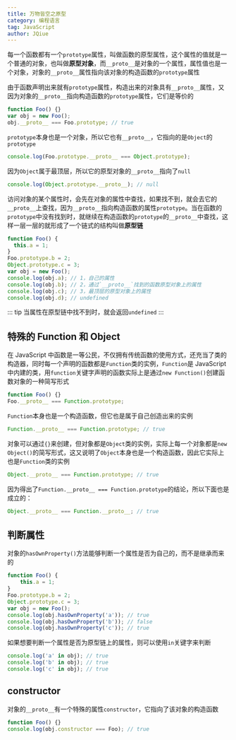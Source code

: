 ```yaml
---
title: 万物皆空之原型
category: 编程语言
tag: JavaScript
author: JQiue
---
```


每一个函数都有一个`prototype`属性，叫做函数的原型属性，这个属性的值就是一个普通的对象，也叫做**原型对象**，而`__proto__`是对象的一个属性，属性值也是一个对象，对象的`__proto__`属性指向该对象的构造函数的`prototype`属性

由于函数声明出来就有`prototype`属性，构造出来的对象具有`__proto__`属性，又因为对象的`__proto__`指向构造函数的`prototype`属性，它们是等价的

```javascript
function Foo() {}
var obj = new Foo();
obj.__proto__ === Foo.prototype; // true
```

`prototype`本身也是一个对象，所以它也有`__proto__`，它指向的是`Object`的`prototype`

```javascript
console.log(Foo.prototype.__proto__ === Object.prototype);
```

因为`Object`属于最顶层，所以它的原型对象的`__proto__`指向了`null`

```javascript
console.log(Object.prototype.__proto__); // null
```

访问对象的某个属性时，会先在对象的属性中查找，如果找不到，就会去它的`__proto__`上查找，因为`__proto__`指向构造函数的属性`prototype`。当在函数的`prototype`中没有找到时，就继续在构造函数的`prototype`的`__proto__`中查找，这样一层一层的就形成了一个链式的结构叫做**原型链**

```javascript
function Foo() {
  this.a = 1;
}
Foo.prototype.b = 2;
Object.prototype.c = 3;
var obj = new Foo();
console.log(obj.a); // 1，自己的属性
console.log(obj.b); // 2，通过`__proto__`找到的函数原型对象上的属性
console.log(obj.c); // 3，最顶层的原型对象上的属性
console.log(obj.d); // undefined
```

::: tip
当属性在原型链中找不到时，就会返回`undefined`
:::

## 特殊的 Function 和 Object

在 JavaScript 中函数是一等公民，不仅拥有传统函数的使用方式，还充当了类的构造器，同时每一个声明的函数都是`Function`类的实例，`Function`是 JavaScript 中内建的类，用`function`关键字声明的函数实际上是通过`new Function()`创建函数对象的一种简写形式

```javascript
function Foo() {}
Foo.__proto__ === Function.prototype;
```

`Function`本身也是一个构造函数，但它也是属于自己创造出来的实例

```javascript
Function.__proto__ === Function.prototype; // true
```

对象可以通过`{}`来创建，但对象都是`Object`类的实例，实际上每一个对象都是`new Object()`的简写形式，这又说明了`Object`本身也是一个构造函数，因此它实际上也是`Function`类的实例

```javascript
Object.__proto__ === Function.prototype; // true
```

因为得出了`Function.__proto__ === Function.prototype`的结论，所以下面也是成立的：

```javascript
Object.__proto__ === Function.__proto__; // true
```

## 判断属性

对象的`hasOwnProperty()`方法能够判断一个属性是否为自己的，而不是继承而来的

```javascript
function Foo() {
    this.a = 1;
}
Foo.prototype.b = 2;
Object.prototype.c = 3;
var obj = new Foo();
console.log(obj.hasOwnProperty('a')); // true
console.log(obj.hasOwnProperty('b')); // false
console.log(obj.hasOwnProperty('c')); // true
```

如果想要判断一个属性是否为原型链上的属性，则可以使用`in`关键字来判断

```javascript
console.log('a' in obj); // true
console.log('b' in obj); // true
console.log('c' in obj); // true

```

## constructor

对象的`__proto__`有一个特殊的属性`constructor`，它指向了该对象的构造函数

```javascript
function Foo() {}
console.log(obj.constructor === Foo); // true
```

